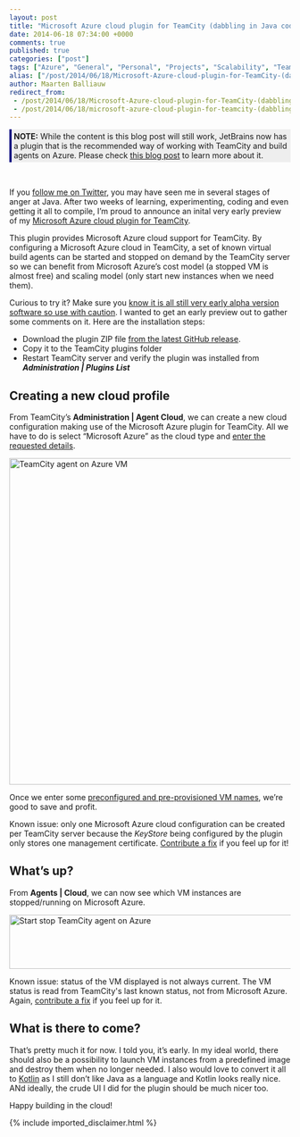 ```yaml
---
layout: post
title: "Microsoft Azure cloud plugin for TeamCity (dabbling in Java code)"
date: 2014-06-18 07:34:00 +0000
comments: true
published: true
categories: ["post"]
tags: ["Azure", "General", "Personal", "Projects", "Scalability", "TeamCity"]
alias: ["/post/2014/06/18/Microsoft-Azure-cloud-plugin-for-TeamCity-(dabbling-in-Java-code).aspx", "/post/2014/06/18/microsoft-azure-cloud-plugin-for-teamcity-(dabbling-in-java-code).aspx"]
author: Maarten Balliauw
redirect_from:
 - /post/2014/06/18/Microsoft-Azure-cloud-plugin-for-TeamCity-(dabbling-in-Java-code).aspx.html
 - /post/2014/06/18/microsoft-azure-cloud-plugin-for-teamcity-(dabbling-in-java-code).aspx.html
---
```

<div style="padding: 4px; border-left-color: navy; border-left-width: 4px; border-left-style: solid; background-color: rgb(238, 238, 238);"><strong>NOTE:</strong> While the content is this blog post will still work, JetBrains now has a plugin that is the recommended way of working with TeamCity and build agents on Azure. Please check <a href="http://blog.jetbrains.com/teamcity/2014/11/introducing-teamcity-azure-plugin-run-builds-in-the-cloud/" target="_blank">this blog post</a> to learn more about it.</div>
<p><br></p><p>If you <a href="http://twitter.com/maartenballiauw">follow me on Twitter</a>, you may have seen me in several stages of anger at Java. After two weeks of learning, experimenting, coding and even getting it all to compile, I’m proud to announce an inital very early preview of my <a href="https://github.com/maartenba/teamcity-cloud-azure">Microsoft Azure cloud plugin for TeamCity</a>.</p> <p>This plugin provides Microsoft Azure cloud support for TeamCity. By configuring a Microsoft Azure cloud in TeamCity, a set of known virtual build agents can be started and stopped on demand by the TeamCity server so we can benefit from Microsoft Azure’s cost model (a stopped VM is almost free) and scaling model (only start new instances when we need them).</p> <p>Curious to try it? Make sure you <u>know it is all still very early alpha version software so use with caution</u>. I wanted to get an early preview out to gather some comments on it. Here are the installation steps:</p> <ul> <li>Download the plugin ZIP file <a href="https://github.com/maartenba/teamcity-cloud-azure/blob/master/releases">from the latest GitHub release</a>.  <li>Copy it to the TeamCity plugins folder  <li>Restart TeamCity server and verify the plugin was installed from <strong><em>Administration | Plugins List</em></strong> </li></ul> <h2>Creating a new cloud profile</h2> <p>From TeamCity’s <strong>Administration | Agent Cloud</strong>, we can create a new cloud configuration making use of the Microsoft Azure plugin for TeamCity. All we have to do is select “Microsoft Azure” as the cloud type and <a href="https://github.com/maartenba/teamcity-cloud-azure/blob/master/docs/cloud-profile.md">enter the requested details</a>.</p> <p><a href="/images/image_327.png"><img width="644" height="585" title="TeamCity agent on Azure VM" style="border-width: 0px; padding-top: 0px; padding-right: 0px; padding-left: 0px; display: inline; background-image: none;" alt="TeamCity agent on Azure VM" src="/images/image_thumb_287.png" border="0"></a></p><!--EndFragment--> <p>Once we enter some <a href="https://github.com/maartenba/teamcity-cloud-azure/blob/master/docs/setup-build-agent-vm.md">preconfigured and pre-provisioned VM names</a>, we’re good to save and profit.</p> <p>Known issue: only one Microsoft Azure cloud configuration can be created per TeamCity server because the <em>KeyStore</em> being configured by the plugin only stores one management certificate. <a href="https://github.com/maartenba/teamcity-cloud-azure">Contribute a fix</a> if you feel up for it!</p> <h2>What’s up?</h2> <p>From <strong>Agents | Cloud</strong>, we can now see which VM instances are stopped/running on Microsoft Azure.</p> <p><a href="/images/image_328.png"><img width="644" height="97" title="Start stop TeamCity agent on Azure" style="border-width: 0px; padding-top: 0px; padding-right: 0px; padding-left: 0px; display: inline; background-image: none;" alt="Start stop TeamCity agent on Azure" src="/images/image_thumb_288.png" border="0"></a></p> <p>Known issue: status of the VM displayed is not always current. The VM status is read from TeamCity's last known status, not from Microsoft Azure. Again, <a href="https://github.com/maartenba/teamcity-cloud-azure">contribute a fix</a> if you feel up for it.</p> <h2>What is there to come?</h2> <p>That’s pretty much it for now. I told you, it’s early. In my ideal world, there should also be a possibility to launch VM instances from a predefined image and destroy them when no longer needed. I also would love to convert it all to <a href="http://kotlin.jetbrains.com">Kotlin</a> as I still don’t like Java as a language and Kotlin looks really nice. ANd ideally, the crude UI I did for the plugin should be much nicer too.</p> <p>Happy building in the cloud!</p>
{% include imported_disclaimer.html %}
